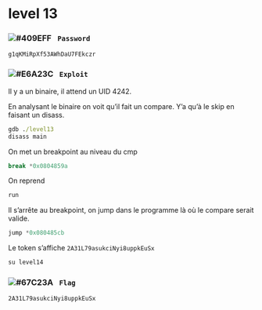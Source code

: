 # level 13

### ![#409EFF](https://via.placeholder.com/15/409EFF/000000?text=+) `‎‎‎‎‎‎‎‏‏‎ Password`
```
g1qKMiRpXf53AWhDaU7FEkczr
```

### ![#E6A23C](https://via.placeholder.com/15/E6A23C/000000?text=+) `‎‎‎‎‎‎‎‏‏‎ ‎‏‏‎Exploit`

Il y a un binaire, il attend un UID 4242.

En analysant le binaire on voit qu’il fait un compare. Y’a qu’à le skip en faisant un disass.
```cmd
gdb ./level13
disass main
```
On met un breakpoint au niveau du cmp
```c
break *0x0804859a
```
On reprend
```js
run
```
Il s’arrête au breakpoint, on jump dans le programme là où le compare serait valide.
```c
jump *0x080485cb
```
Le token s’affiche `2A31L79asukciNyi8uppkEuSx`


```cmd
su level14
```

### ![#67C23A](https://via.placeholder.com/15/67C23A/000000?text=+) `‎‎‎‎‎‎‎‏‏‎ Flag`
```
2A31L79asukciNyi8uppkEuSx
```